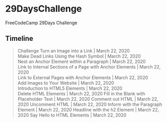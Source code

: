 # 29DaysChallenge
FreeCodeCamp 29Days Challenge

## Timeline

> Challenge
Turn an Image into a Link | March 22, 2020  
Make Dead Links Using the Hash Symbol | March 22, 2020  
Nest an Anchor Element within a Paragraph | March 22, 2020  
Link to Internal Sections of a Page with Anchor Elements | March 22, 2020  
Link to External Pages with Anchor Elements | March 22, 2020  
Add Images to Your Website | March 22, 2020  
Introduction to HTML5 Elements | March 22, 2020  
Delete HTML Elements  | March 22, 2020 
Fill in the Blank with Placeholder Text | March 22, 2020 
Comment out HTML  | March 22, 2020 
Uncomment HTML  | March 22, 2020 
Inform with the Paragraph Element | March 22, 2020 
Headline with the h2 Element  | March 22, 2020 
Say Hello to HTML Elements  | March 22, 2020
